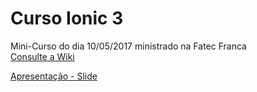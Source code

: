 # Curso Ionic 3

Mini-Curso do dia 10/05/2017 ministrado na Fatec Franca  
[Consulte a Wiki](https://github.com/juninmd/Ionic-Fatec/wiki)  

[Apresentação - Slide](https://github.com/juninmd/Curso-Ionic-3)
 
